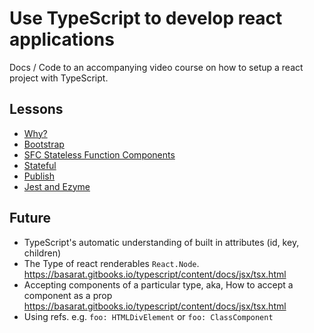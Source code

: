 # Use TypeScript to develop react applications

Docs / Code to an accompanying video course on how to setup a react project with TypeScript.


## Lessons

* [Why?](https://egghead.io/lessons/why-use-typescript-with-react)
* [Bootstrap](https://egghead.io/lessons/bootstrap-a-typescript-react-project)
* [SFC Stateless Function Components](https://egghead.io/lessons/create-stateless-react-components-using-typescript)
* [Stateful](https://egghead.io/lessons/create-stateful-react-components-using-typescript)
* [Publish](https://egghead.io/lessons/publish-a-react-component-with-typescript)
* [Jest and Ezyme](https://egghead.io/lessons/react-test-react-components-and-dom-using-enzyme)

## Future
* TypeScript's automatic understanding of built in attributes (id, key, children)
* The Type of react renderables `React.Node`. https://basarat.gitbooks.io/typescript/content/docs/jsx/tsx.html
* Accepting components of a particular type, aka, How to accept a component as a prop https://basarat.gitbooks.io/typescript/content/docs/jsx/tsx.html
* Using refs. e.g. `foo: HTMLDivElement` or `foo: ClassComponent`
